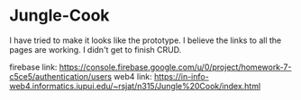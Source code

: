 # Jungle-Cook
I have tried to make it looks like the prototype. 
I believe the links to all the pages are working.
I didn't get to finish CRUD.

firebase link: https://console.firebase.google.com/u/0/project/homework-7-c5ce5/authentication/users
web4 link: https://in-info-web4.informatics.iupui.edu/~rsjat/n315/Jungle%20Cook/index.html 

